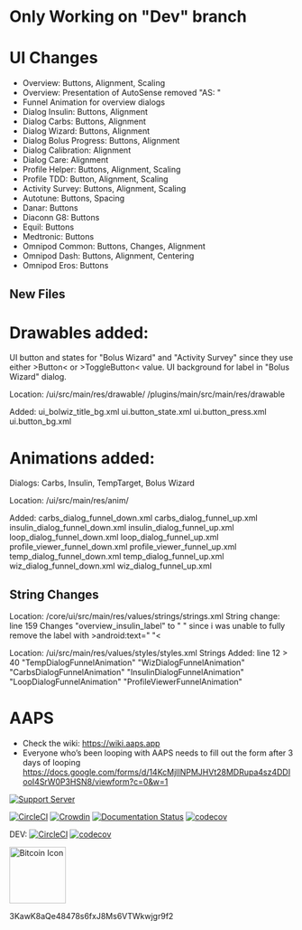 # Only Working on "Dev" branch

# UI Changes
* Overview: Buttons, Alignment, Scaling
* Overview: Presentation of AutoSense removed "AS: "
* Funnel Animation for overview dialogs
* Dialog Insulin: Buttons, Alignment
* Dialog Carbs: Buttons, Alignment
* Dialog Wizard: Buttons, Alignment
* Dialog Bolus Progress: Buttons, Alignment
* Dialog Calibration: Alignment
* Dialog Care: Alignment
* Profile Helper: Buttons, Alignment, Scaling
* Profile TDD: Button, Alignment, Scaling
* Activity Survey: Buttons, Alignment, Scaling
* Autotune: Buttons, Spacing
* Danar: Buttons
* Diaconn G8: Buttons
* Equil: Buttons
* Medtronic: Buttons
* Omnipod Common: Buttons, Changes, Alignment
* Omnipod Dash: Buttons, Alignment, Centering
* Omnipod Eros: Buttons

## New Files
# Drawables added:
UI button and states for "Bolus Wizard" and "Activity Survey" since they use either >Button< or >ToggleButton< value.
UI background for label in "Bolus Wizard" dialog.

Location:
/ui/src/main/res/drawable/
/plugins/main/src/main/res/drawable

Added:
ui_bolwiz_title_bg.xml
ui.button_state.xml
ui.button_press.xml
ui.button_bg.xml

# Animations added:
Dialogs: Carbs, Insulin, TempTarget, Bolus Wizard

Location:
/ui/src/main/res/anim/

Added:
carbs_dialog_funnel_down.xml
carbs_dialog_funnel_up.xml
insulin_dialog_funnel_down.xml
insulin_dialog_funnel_up.xml
loop_dialog_funnel_down.xml
loop_dialog_funnel_up.xml
profile_viewer_funnel_down.xml
profile_viewer_funnel_up.xml
temp_dialog_funnel_down.xml
temp_dialog_funnel_up.xml
wiz_dialog_funnel_down.xml
wiz_dialog_funnel_up.xml

## String Changes
Location:
/core/ui/src/main/res/values/strings/strings.xml
String change: line 159
Changes "overview_insulin_label" to " " since i was unable to fully remove the label with >android:text=" "<

Location:
/ui/src/main/res/values/styles/styles.xml
Strings Added: line 12 > 40
"TempDialogFunnelAnimation"
"WizDialogFunnelAnimation"
"CarbsDialogFunnelAnimation"
"InsulinDialogFunnelAnimation"
"LoopDialogFunnelAnimation"
"ProfileViewerFunnelAnimation"



# AAPS
* Check the wiki: https://wiki.aaps.app
*  Everyone who’s been looping with AAPS needs to fill out the form after 3 days of looping  https://docs.google.com/forms/d/14KcMjlINPMJHVt28MDRupa4sz4DDIooI4SrW0P3HSN8/viewform?c=0&w=1

[![Support Server](https://img.shields.io/discord/629952586895851530.svg?label=Discord&logo=Discord&colorB=7289da&style=for-the-badge)](https://discord.gg/4fQUWHZ4Mw)

[![CircleCI](https://circleci.com/gh/nightscout/AndroidAPS/tree/master.svg?style=svg)](https://circleci.com/gh/nightscout/AndroidAPS/tree/master)
[![Crowdin](https://d322cqt584bo4o.cloudfront.net/androidaps/localized.svg)](https://translations.aaps.app/project/androidaps)
[![Documentation Status](https://readthedocs.org/projects/androidaps/badge/?version=latest)](https://wiki.aaps.app/en/latest/?badge=latest)
[![codecov](https://codecov.io/gh/nightscout/AndroidAPS/branch/master/graph/badge.svg?token=EmklfIV6bH)](https://codecov.io/gh/nightscout/AndroidAPS)

DEV: 
[![CircleCI](https://circleci.com/gh/nightscout/AndroidAPS/tree/dev.svg?style=svg)](https://circleci.com/gh/nightscout/AndroidAPS/tree/dev)
[![codecov](https://codecov.io/gh/nightscout/AndroidAPS/branch/dev/graph/badge.svg?token=EmklfIV6bH)](https://codecov.io/gh/nightscout/AndroidAPS/tree/dev)

<img src="https://cdn.iconscout.com/icon/free/png-256/bitcoin-384-920569.png" srcset="https://cdn.iconscout.com/icon/free/png-512/bitcoin-384-920569.png 2x" alt="Bitcoin Icon" width="100">

3KawK8aQe48478s6fxJ8Ms6VTWkwjgr9f2

